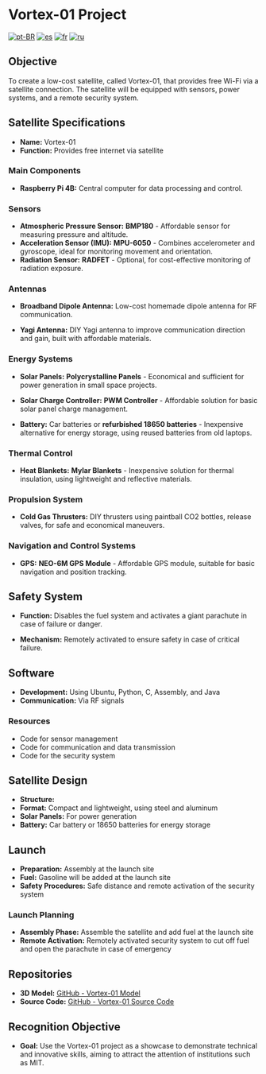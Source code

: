 # Vortex-01 Project

[![pt-BR](https://img.shields.io/badge/lang-pt--BR-green.svg)](https://github.com/Vortex-01/.github/blob/main/README.pt-BR.md)
[![es](https://img.shields.io/badge/lang-es-red)](https://github.com/Vortex-01/.github/blob/main/README.es.md)
[![fr](https://img.shields.io/badge/lang-fr-blue)](https://github.com/Vortex-01/.github/blob/main/README.fr.md)
[![ru](https://img.shields.io/badge/lang-ru-yellow.svg)](https://github.com/Vortex-01/.github/blob/main/README.ru.md)

## Objective
To create a low-cost satellite, called Vortex-01, that provides free Wi-Fi via a satellite connection. The satellite will be equipped with sensors, power systems, and a remote security system.

## Satellite Specifications

- **Name:** Vortex-01
- **Function:** Provides free internet via satellite

### Main Components

- **Raspberry Pi 4B:** Central computer for data processing and control.

### Sensors

- **Atmospheric Pressure Sensor:** **BMP180** - Affordable sensor for measuring pressure and altitude.
- **Acceleration Sensor (IMU):** **MPU-6050** - Combines accelerometer and gyroscope, ideal for monitoring movement and orientation.
- **Radiation Sensor:** **RADFET** - Optional, for cost-effective monitoring of radiation exposure.

### Antennas

- **Broadband Dipole Antenna:** Low-cost homemade dipole antenna for RF communication.

- **Yagi ​​Antenna:** DIY Yagi antenna to improve communication direction and gain, built with affordable materials.

### Energy Systems

- **Solar Panels:** **Polycrystalline Panels** - Economical and sufficient for power generation in small space projects.

- **Solar Charge Controller:** **PWM Controller** - Affordable solution for basic solar panel charge management.

- **Battery:** Car batteries or **refurbished 18650 batteries** - Inexpensive alternative for energy storage, using reused batteries from old laptops.

### Thermal Control

- **Heat Blankets:** **Mylar Blankets** - Inexpensive solution for thermal insulation, using lightweight and reflective materials.

### Propulsion System

- **Cold Gas Thrusters:** DIY thrusters using paintball CO2 bottles, release valves, for safe and economical maneuvers.

### Navigation and Control Systems

- **GPS:** **NEO-6M GPS Module** - Affordable GPS module, suitable for basic navigation and position tracking.

## Safety System

- **Function:** Disables the fuel system and activates a giant parachute in case of failure or danger.

- **Mechanism:** Remotely activated to ensure safety in case of critical failure.

## Software

- **Development:** Using Ubuntu, Python, C, Assembly, and Java
- **Communication:** Via RF signals

### Resources

- Code for sensor management
- Code for communication and data transmission
- Code for the security system

## Satellite Design

- **Structure:**
- **Format:** Compact and lightweight, using steel and aluminum
- **Solar Panels:** For power generation
- **Battery:** Car battery or 18650 batteries for energy storage

## Launch

- **Preparation:** Assembly at the launch site
- **Fuel:** Gasoline will be added at the launch site
- **Safety Procedures:** Safe distance and remote activation of the security system

### Launch Planning

- **Assembly Phase:** Assemble the satellite and add fuel at the launch site
- **Remote Activation:** Remotely activated security system to cut off fuel and open the parachute in case of emergency

## Repositories

- **3D Model:** [GitHub - Vortex-01 Model](https://github.com/Vortex-01/Model)
- **Source Code:** [GitHub - Vortex-01 Source Code](https://github.com/Vortex-01/Source-Code)

## Recognition Objective

- **Goal:** Use the Vortex-01 project as a showcase to demonstrate technical and innovative skills, aiming to attract the attention of institutions such as MIT.
